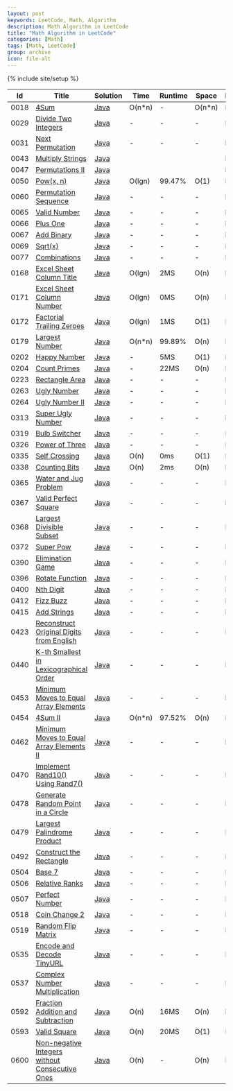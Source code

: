 ```yaml
---
layout: post
keywords: LeetCode, Math, Algorithm
description: Math Algorithm in LeetCode
title: "Math Algorithm in LeetCode"
categories: [Math]
tags: [Math, LeetCode]
group: archive
icon: file-alt
---
```

{% include site/setup %}

|Id  | Title  | Solution   | Time | Runtime |  Space | Difficulty  | Catagory|
 ------------ | ------------ | ------------ | ------------ | ------------ | ------------ | ------------ | ------------
|0018|[4Sum](https://leetcode.com/problems/4sum/) | [Java](https://algorithm.dun.so/leetcode-18/)  | O(n\*n) |-| O(n\*n)  |  Medium |Math|
|0029|[Divide Two Integers](https://leetcode.com/problems/divide-two-integers/) | [Java](https://algorithm.dun.so/leetcode-29/)  |-|-|-|  Medium |Math|
|0031|[Next Permutation](https://leetcode.com/problems/next-permutation) | [Java](https://algorithm.dun.so/leetcode-31/)  |-|-|-|  Medium |Math|
|0043|[Multiply Strings](https://leetcode.com/problems/multiply-strings/) | [Java](https://algorithm.dun.so/leetcode-43/)  ||||  Medium |Math|
|0047|[Permutations II](https://leetcode.com/problems/permutations-ii) | [Java](https://algorithm.dun.so/leetcode-47/)  ||||  Medium |Math|
|0050|[Pow(x, n)](https://leetcode.com/problems/powx-n/) | [Java](https://algorithm.dun.so/leetcode-50/)  | O(lgn) |99.47%| O(1)  |  Medium |Math|
|0060|[Permutation Sequence](https://leetcode.com/problems/permutation-sequence/) | [Java](https://algorithm.dun.so/leetcode-60/)  |-|-|-|  Medium |Math|
|0065|[Valid Number](https://leetcode.com/problems/valid-number) | [Java](https://algorithm.dun.so/leetcode-65/)  |-|-|-|  Hard |Math|
|0066|[Plus One](https://leetcode.com/problems/plus-one/) | [Java](https://algorithm.dun.so/leetcode-66/)  |-|-|-|  Easy |Math|
|0067|[Add Binary](https://leetcode.com/problems/add-binary) | [Java](https://algorithm.dun.so/leetcode-67/)  |-|-|-|  Easy |Math|
|0069|[Sqrt(x)](https://leetcode.com/problems/sqrtx) | [Java](https://algorithm.dun.so/leetcode-69/)  |-|-|-|  Easy |Math|
|0077|[Combinations](https://leetcode.com/problems/combinations/) | [Java](https://algorithm.dun.so/leetcode-77/)  |-|-|-|  Medium |Math|
|0168|[Excel Sheet Column Title](https://leetcode.com/problems/excel-sheet-column-title) | [Java](https://algorithm.dun.so/leetcode-168/)  | O(lgn) |2MS| O(n)  |  Easy |Math|
|0171|[Excel Sheet Column Number](https://leetcode.com/problems/excel-sheet-column-number/) | [Java](https://algorithm.dun.so/leetcode-171/)  | O(lgn) |0MS| O(n)  |  Easy |Math|
|0172|[Factorial Trailing Zeroes](https://leetcode.com/problems/factorial-trailing-zeroes/) | [Java](https://algorithm.dun.so/leetcode-172/)  | O(lgn) |1MS| O(1)  |  Easy |Math|
|0179|[Largest Number](https://leetcode.com/problems/largest-number/) | [Java](https://algorithm.dun.so/leetcode-179/)  | O(n\*n) |99.89%| O(n)  |  Medium |Math|
|0202|[Happy Number](https://leetcode.com/problems/happy-number/) | [Java](https://algorithm.dun.so/leetcode-202/)  | - |5MS| O(1)  |  Easy |Math|
|0204|[Count Primes](https://leetcode.com/problems/count-primes/) | [Java](https://algorithm.dun.so/leetcode-204/)  | - |22MS| O(n)  |  Easy |Math|
|0223|[Rectangle Area](https://leetcode.com/problems/rectangle-area/) | [Java](https://algorithm.dun.so/leetcode-223/)  |-|-|-|  Medium |Math|
|0263|[Ugly Number](https://leetcode.com/problems/ugly-number) | [Java](https://algorithm.dun.so/leetcode-263/)  |-|-|-|  Easy |Math|
|0264|[Ugly Number II](https://leetcode.com/problems/ugly-number-ii) | [Java](https://algorithm.dun.so/leetcode-264/)  |-|-|-|  Medium |Math|
|0313|[Super Ugly Number](https://leetcode.com/problems/super-ugly-number) | [Java](https://algorithm.dun.so/leetcode-313/)  |-|-|-|  Medium |Math|
|0319|[Bulb Switcher](https://leetcode.com/problems/bulb-switcher/) | [Java](https://algorithm.dun.so/leetcode-319/)  |-|-|-|  Medium |Math|
|0326|[Power of Three](https://leetcode.com/problems/power-of-three/) | [Java](https://algorithm.dun.so/leetcode-326/)  |-|-|-|  Easy |Math|
|0335|[Self Crossing](https://leetcode.com/problems/self-crossing) | [Java](https://algorithm.dun.so/leetcode-335/)  | O(n) |0ms| O(1)  |  Hard |Math|
|0338|[Counting Bits](https://leetcode.com/problems/counting-bits/) | [Java](https://algorithm.dun.so/leetcode-338/)  | O(n) |2ms| O(n)  |  Medium |Math|
|0365|[Water and Jug Problem](https://leetcode.com/problems/water-and-jug-problem/) | [Java](https://algorithm.dun.so/leetcode-365/)  |-|-|-|Medium|Math|
|0367|[Valid Perfect Square](https://leetcode.com/problems/valid-perfect-square/) | [Java](https://algorithm.dun.so/leetcode-367/)  |-|-|-|Easy|Math|
|0368|[Largest Divisible Subset](https://leetcode.com/problems/largest-divisible-subset/)|[Java](https://algorithm.dun.so/leetcode-368/)|-|-|-|Medium|Math|
|0372|[Super Pow](https://leetcode.com/problems/super-pow/)|[Java](https://algorithm.dun.so/leetcode-371/)|-|-|-|Medium|Math|
|0390|[Elimination Game](https://leetcode.com/problems/elimination-game/)|[Java](https://algorithm.dun.so/leetcode-390/)|-|-|-|Medium|Math|
|0396|[Rotate Function](https://leetcode.com/problems/rotate-function/)|[Java](https://algorithm.dun.so/leetcode-396/)|-|-|-|Medium|Math|
|0400|[Nth Digit](https://leetcode.com/problems/nth-digit/description/)|[Java](https://algorithm.dun.so/leetcode-400/)|-|-|-|Easy|Math|
|0412|[Fizz Buzz](https://leetcode.com/problems/fizz-buzz/description/)|[Java](https://algorithm.dun.so/leetcode-412/)|-|-|-|Easy|Math|
|0415|[Add Strings](https://leetcode.com/problems/add-strings/description/)|[Java](https://algorithm.dun.so/leetcode-415/)|-|-|-|Easy|Math|
|0423|[Reconstruct Original Digits from English](https://leetcode.com/problems/reconstruct-original-digits-from-english/) | [Java](https://algorithm.dun.so/leetcode-423/)  |-|-|-|Medium|Math|
|0440|[K-th Smallest in Lexicographical Order](https://leetcode.com/problems/k-th-smallest-in-lexicographical-order/) | [Java](https://algorithm.dun.so/leetcode-440/)  |-|-|-|Hard|Math|
|0453|[Minimum Moves to Equal Array Elements](https://leetcode.com/problems/minimum-moves-to-equal-array-elements/) | [Java](https://algorithm.dun.so/leetcode-453/) |-|-|-|Easy|Math|
|0454|[4Sum II](https://leetcode.com/problems/4sum-ii/) | [Java](https://algorithm.dun.so/leetcode-454/)  | O(n\*n) |97.52%| O(n)  |  Medium |Math|
|0462|[Minimum Moves to Equal Array Elements II](https://leetcode.com/problems/minimum-moves-to-equal-array-elements-ii/) | [Java](https://algorithm.dun.so/leetcode-462/)  |-|-|-|  Medium |Math|
|0470|[Implement Rand10() Using Rand7()](https://leetcode.com/problems/implement-rand10-using-rand7/) | [Java](https://algorithm.dun.so/leetcode-470/)|-|-|-|Medium|Math|
|0478|[Generate Random Point in a Circle](https://leetcode.com/problems/generate-random-point-in-a-circle/) | [Java](https://algorithm.dun.so/leetcode-478/)|-|-|-|Medium|Math|
|0479|[Largest Palindrome Product](https://leetcode.com/problems/largest-palindrome-product/) | [Java](https://algorithm.dun.so/leetcode-479/)|-|-|-|Easy|Math|
|0492|[Construct the Rectangle](https://leetcode.com/problems/construct-the-rectangle/) | [Java](https://algorithm.dun.so/leetcode-492/)|-|-|-|Easy|Math|
|0504|[Base 7](https://leetcode.com/problems/base-7/) | [Java](https://algorithm.dun.so/leetcode-504/)|-|-|-|Easy|Math|
|0506|[Relative Ranks](https://leetcode.com/problems/relative-ranks/) | [Java](https://algorithm.dun.so/leetcode-506/)|-|-|-|Easy|Math|
|0507|[Perfect Number](https://leetcode.com/problems/perfect-number/) | [Java](https://algorithm.dun.so/leetcode-507/)|-|-|-|Easy|Math|
|0518|[Coin Change 2](https://leetcode.com/problems/coin-change-2/) | [Java](https://algorithm.dun.so/leetcode-518/)|-|-|-|Medium|Math|
|0519|[Random Flip Matrix](https://leetcode.com/problems/random-flip-matrix/) | [Java](https://algorithm.dun.so/leetcode-519/)|-|-|-|Medium|Math|
|0535|[Encode and Decode TinyURL](https://leetcode.com/problems/encode-and-decode-tinyurl/) | [Java](https://algorithm.dun.so/leetcode-535/)|-|-|-|Medium|Math|
|0537|[Complex Number Multiplication](https://leetcode.com/problems/complex-number-multiplication/) | [Java](https://algorithm.dun.so/leetcode-537/)|-|-|-|Medium|Math|
|0592|[Fraction Addition and Subtraction](https://leetcode.com/problems/fraction-addition-and-subtraction/)| [Java](https://algorithm.dun.so/leetcode-592/)  | O(n) |16MS| O(n)  |  Medium |Math|
|0593|[Valid Square](https://leetcode.com/problems/valid-square)| [Java](https://algorithm.dun.so/leetcode-593/)  | O(n) |20MS| O(1)  |  Medium |Math|
|0600|[Non-negative Integers without Consecutive Ones](https://leetcode.com/problems/non-negative-integers-without-consecutive-ones/) | [Java](https://algorithm.dun.so/leetcode-600/)  | O(n) |-| O(n)  |  Hard |Math|

